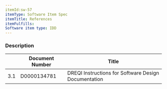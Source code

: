 ```yaml
---
itemId:sw-57
itemType: Software Item Spec
itemTitle: References
itemFulfills: 
Software item type: IDD
---
```

### Description

|         | Document Number |    Title |
|---------|-----------------|----------|
| 3.1     | D0000134781     | DREQI Instructions for Software Design Documentation |


 